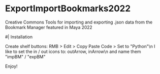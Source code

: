 # ExportImportBookmarks2022
Creative Commons
Tools for importing and exporting .json data from the Bookmark Manager featured in Maya 2022


#| Installation

Create shelf buttons: RMB > Edit > Copy Paste Code > Set to "Python"\n
I like to set the in / out icons to: outArrow, inArrow\n
and name them "impBM" / "expBM"


Enjoy!
